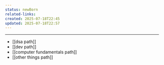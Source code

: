 ```yaml
---
status: newBorn
related-links: 
created: 2025-07-18T22:45
updated: 2025-07-18T22:57
---
```

---

- [[dsa path]]
- [[dev path]]
- [[computer fundamentals path]]
- [[other things path]]

